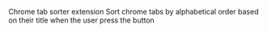 Chrome tab sorter extension
Sort chrome tabs by alphabetical order based on their title when the user press the button